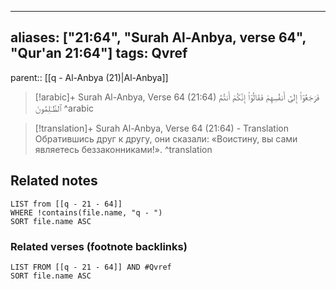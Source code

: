 
---
aliases: ["21:64", "Surah Al-Anbya, verse 64", "Qur'an 21:64"]
tags: Qvref
---

parent:: [[q - Al-Anbya (21)|Al-Anbya]]

> [!arabic]+ Surah Al-Anbya, Verse 64 (21:64)
> <span class="quran-arabic">فَرَجَعُوٓا۟ إِلَىٰٓ أَنفُسِهِمْ فَقَالُوٓا۟ إِنَّكُمْ أَنتُمُ ٱلظَّـٰلِمُونَ</span>
^arabic

> [!translation]+ Surah Al-Anbya, Verse 64 (21:64) - Translation
> Обратившись друг к другу, они сказали: «Воистину, вы сами являетесь беззаконниками!».
^translation



## Related notes
```dataview
LIST from [[q - 21 - 64]]
WHERE !contains(file.name, "q - ")
SORT file.name ASC
```

### Related verses (footnote backlinks)
```dataview
LIST FROM [[q - 21 - 64]] AND #Qvref
SORT file.name ASC
```

